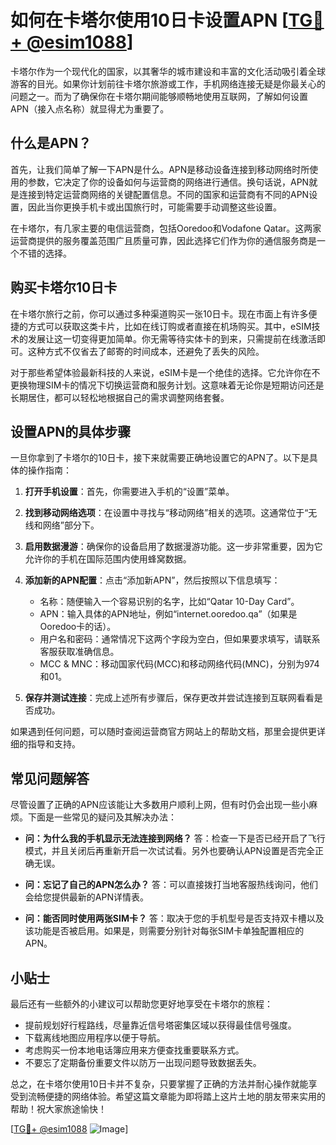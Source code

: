 # 如何在卡塔尔使用10日卡设置APN [[TG💪+ @esim1088](https://t.me/s/esim1088)]

卡塔尔作为一个现代化的国家，以其奢华的城市建设和丰富的文化活动吸引着全球游客的目光。如果你计划前往卡塔尔旅游或工作，手机网络连接无疑是你最关心的问题之一。而为了确保你在卡塔尔期间能够顺畅地使用互联网，了解如何设置APN（接入点名称）就显得尤为重要了。

## 什么是APN？

首先，让我们简单了解一下APN是什么。APN是移动设备连接到移动网络时所使用的参数，它决定了你的设备如何与运营商的网络进行通信。换句话说，APN就是连接到特定运营商网络的关键配置信息。不同的国家和运营商有不同的APN设置，因此当你更换手机卡或出国旅行时，可能需要手动调整这些设置。

在卡塔尔，有几家主要的电信运营商，包括Ooredoo和Vodafone Qatar。这两家运营商提供的服务覆盖范围广且质量可靠，因此选择它们作为你的通信服务商是一个不错的选择。

## 购买卡塔尔10日卡

在卡塔尔旅行之前，你可以通过多种渠道购买一张10日卡。现在市面上有许多便捷的方式可以获取这类卡片，比如在线订购或者直接在机场购买。其中，eSIM技术的发展让这一切变得更加简单。你无需等待实体卡的到来，只需提前在线激活即可。这种方式不仅省去了邮寄的时间成本，还避免了丢失的风险。

对于那些希望体验最新科技的人来说，eSIM卡是一个绝佳的选择。它允许你在不更换物理SIM卡的情况下切换运营商和服务计划。这意味着无论你是短期访问还是长期居住，都可以轻松地根据自己的需求调整网络套餐。

## 设置APN的具体步骤

一旦你拿到了卡塔尔的10日卡，接下来就需要正确地设置它的APN了。以下是具体的操作指南：

1. **打开手机设置**：首先，你需要进入手机的“设置”菜单。
   
2. **找到移动网络选项**：在设置中寻找与“移动网络”相关的选项。这通常位于“无线和网络”部分下。

3. **启用数据漫游**：确保你的设备启用了数据漫游功能。这一步非常重要，因为它允许你的手机在国际范围内使用蜂窝数据。

4. **添加新的APN配置**：点击“添加新APN”，然后按照以下信息填写：
   - 名称：随便输入一个容易识别的名字，比如“Qatar 10-Day Card”。
   - APN：输入具体的APN地址，例如“internet.ooredoo.qa”（如果是Ooredoo卡的话）。
   - 用户名和密码：通常情况下这两个字段为空白，但如果要求填写，请联系客服获取准确信息。
   - MCC & MNC：移动国家代码(MCC)和移动网络代码(MNC)，分别为974和01。

5. **保存并测试连接**：完成上述所有步骤后，保存更改并尝试连接到互联网看看是否成功。

如果遇到任何问题，可以随时查阅运营商官方网站上的帮助文档，那里会提供更详细的指导和支持。

## 常见问题解答

尽管设置了正确的APN应该能让大多数用户顺利上网，但有时仍会出现一些小麻烦。下面是一些常见的疑问及其解决办法：

- **问：为什么我的手机显示无法连接到网络？**
  答：检查一下是否已经开启了飞行模式，并且关闭后再重新开启一次试试看。另外也要确认APN设置是否完全正确无误。

- **问：忘记了自己的APN怎么办？**
  答：可以直接拨打当地客服热线询问，他们会给您提供最新的APN详情表。

- **问：能否同时使用两张SIM卡？**
  答：取决于您的手机型号是否支持双卡槽以及该功能是否被启用。如果是，则需要分别针对每张SIM卡单独配置相应的APN。

## 小贴士

最后还有一些额外的小建议可以帮助您更好地享受在卡塔尔的旅程：

- 提前规划好行程路线，尽量靠近信号塔密集区域以获得最佳信号强度。
- 下载离线地图应用程序以便于导航。
- 考虑购买一份本地电话簿应用来方便查找重要联系方式。
- 不要忘了定期备份重要文件以防万一出现问题导致数据丢失。

总之，在卡塔尔使用10日卡并不复杂，只要掌握了正确的方法并耐心操作就能享受到流畅便捷的网络体验。希望这篇文章能为即将踏上这片土地的朋友带来实用的帮助！祝大家旅途愉快！

[[TG💪+ @esim1088](https://t.me/s/esim1088) ![Image](https://i.postimg.cc/4NQfJmqS/Snipaste-2025-05-13-00-14-12.png)]